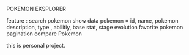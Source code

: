 POKEMON EKSPLORER

feature :
search pokemon
show data pokemon = id, name, pokemon description, type , abilitiy, base stat, stage evolution
favorite pokemon
pagination
compare Pokemon

this is personal project.
